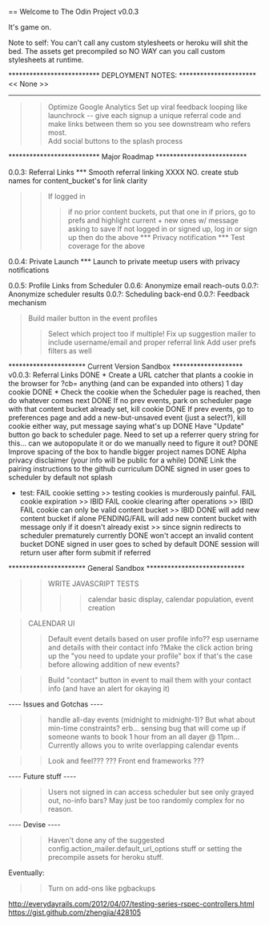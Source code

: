 == Welcome to The Odin Project v0.0.3

It's game on.

Note to self:  You can't call any custom stylesheets or heroku will shit the bed.  The assets get precompiled so NO WAY can you call custom stylesheets at runtime.

**************************  DEPLOYMENT NOTES: **********************
<< None >>
********************************************************************

>> Optimize Google Analytics
>> Set up viral feedback looping like launchrock -- give each signup a unique referral code and make links between them so you see downstream who refers most.  
>> Add social buttons to the splash process


**************************  Major Roadmap  **************************

0.0.3:  Referral Links
*** Smooth referral linking
 XXXX NO. create stub names for content_bucket's for link clarity
 >> If logged in
 >>> if no prior content buckets, put that one in
 >>> if priors, go to prefs and highlight current + new ones w/ message asking to save
 >> If not logged in or signed up, log in or sign up then do the above
*** Privacy notification
*** Test coverage for the above

0.0.4:  Private Launch
*** Launch to private meetup users with privacy notifications

0.0.5:  Profile Links from Scheduler
0.0.6:  Anonymize email reach-outs
0.0.?:  Anonymize scheduler results
0.0.?:  Scheduling back-end
0.0.?:  Feedback mechanism

> Build mailer button in the event profiles
>> Select which project too if multiple!
> Fix up suggestion mailer to include username/email and proper referral link
> Add user prefs filters as well

**********************  Current Version Sandbox  ********************
v0.0.3: Referral Links
DONE * Create a URL catcher that plants a cookie in the browser for ?cb= anything (and can be expanded into others) 1 day cookie
DONE * Check the cookie when the Scheduler page is reached, then do whatever comes next
DONE If no prev events, park on scheduler page with that content bucket already set, kill cookie
DONE If prev events, go to preferences page and add a new-but-unsaved event (just a select?), kill cookie either way, put message saying what's up
DONE Have "Update" button go back to scheduler page.  Need to set up a referrer query string for this... can we autopopulate it or do we manually need to figure it out?
DONE Improve spacing of the box to handle bigger project names
DONE Alpha privacy disclaimer (your info will be public for a while)
DONE Link the pairing instructions to the github curriculum
DONE signed in user goes to scheduler by default not splash
* test:
FAIL cookie setting >> testing cookies is murderously painful.
FAIL cookie expiration >> IBID
FAIL cookie clearing after operations >> IBID
FAIL cookie can only be valid content bucket >> IBID
DONE will add new content bucket if alone
PENDING/FAIL will add new content bucket with message only if it doesn't already exist >> since signin redirects to scheduler prematurely currently
DONE won't accept an invalid content bucket
DONE signed in user goes to sched by default
DONE session will return user after form submit if referred


**********************  General Sandbox  ****************************

>> WRITE JAVASCRIPT TESTS
>>>> calendar basic display, calendar population, event creation

> CALENDAR UI
>> Default event details based on user profile info?? esp username and details with their contact info
>> ?Make the click action bring up the "you need to update your profile" box if that's the case before allowing addition of new events?

>> Build "contact" button in event to mail them with your contact info (and have an alert for okaying it)


---- Issues and Gotchas ----
>> handle all-day events (midnight to midnight-1)?  But what about min-time constraints?  erb... sensing bug that will come up if someone wants to book 1 hour from an all dayer @ 11pm...
>> Currently allows you to write overlapping calendar events

>> Look and feel???
>> ??? Front end frameworks ???

---- Future stuff ----
>> Users not signed in can access scheduler but see only grayed out, no-info bars?  May just be too randomly complex for no reason.


---- Devise ----
>> Haven't done any of the suggested config.action_mailer.default_url_options stuff or setting the precompile assets for heroku stuff.


Eventually:
>> Turn on add-ons like pgbackups

http://everydayrails.com/2012/04/07/testing-series-rspec-controllers.html
https://gist.github.com/zhengjia/428105

